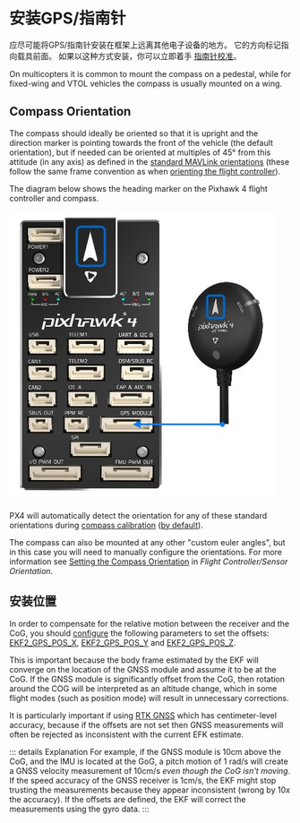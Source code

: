 # 安装GPS/指南针

应尽可能将GPS/指南针安装在框架上远离其他电子设备的地方。 它的方向标记指向载具前面。 如果以这种方式安装，你可以立即着手 [指南针校准](../config/compass.md#performing-the-calibration)。

On multicopters it is common to mount the compass on a pedestal, while for fixed-wing and VTOL vehicles the compass is usually mounted on a wing.

## Compass Orientation

The compass should ideally be oriented so that it is upright and the direction marker is pointing towards the front of the vehicle (the default orientation), but if needed can be oriented at multiples of 45° from this attitude (in any axis) as defined in the [standard MAVLink orientations](https://mavlink.io/en/messages/common.html#MAV_SENSOR_ORIENTATION) (these follow the same frame convention as when [orienting the flight controller](../config/flight_controller_orientation.md#calculating-orientation)).

The diagram below shows the heading marker on the Pixhawk 4 flight controller and compass.

![Connect compass/GPS to Pixhawk 4](../../assets/flight_controller/pixhawk4/pixhawk4_compass_gps.jpg)

PX4 will automatically detect the orientation for any of these standard orientations during [compass calibration](../config/compass.md) ([by default](../advanced_config/parameter_reference.md#SENS_MAG_AUTOROT)).

The compass can also be mounted at any other "custom euler angles", but in this case you will need to manually configure the orientations. For more information see [Setting the Compass Orientation](../config/flight_controller_orientation.md#setting-the-compass-orientation) in _Flight Controller/Sensor Orientation_.

## 安装位置

In order to compensate for the relative motion between the receiver and the CoG, you should [configure](../advanced_config/parameters.md) the following parameters to set the offsets: [EKF2_GPS_POS_X](../advanced_config/parameter_reference.md#EKF2_GPS_POS_X), [EKF2_GPS_POS_Y](../advanced_config/parameter_reference.md#EKF2_GPS_POS_Y) and [EKF2_GPS_POS_Z](../advanced_config/parameter_reference.md#EKF2_GPS_POS_Z).

This is important because the body frame estimated by the EKF will converge on the location of the GNSS module and assume it to be at the CoG. If the GNSS module is significantly offset from the CoG, then rotation around the COG will be interpreted as an altitude change, which in some flight modes (such as position mode) will result in unnecessary corrections.

It is particularly important if using [RTK GNSS](../advanced/rtk_gps.md) which has centimeter-level accuracy, because if the offsets are not set then GNSS measurements will often be rejected as inconsistent with the current EFK estimate.

::: details
Explanation For example, if the GNSS module is 10cm above the CoG, and the IMU is located at the GoG, a pitch motion of 1 rad/s will create a GNSS velocity measurement of 10cm/s _even though the CoG isn't moving_. If the speed accuracy of the GNSS receiver is 1cm/s, the EKF might stop trusting the measurements because they appear inconsistent (wrong by 10x the accuracy). If the offsets are defined, the EKF will correct the measurements using the gyro data.
:::
